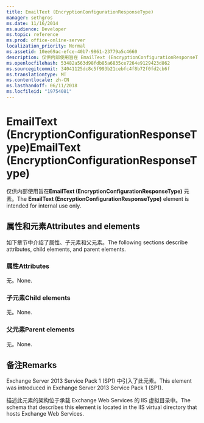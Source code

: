 ```yaml
---
title: EmailText (EncryptionConfigurationResponseType)
manager: sethgros
ms.date: 11/16/2014
ms.audience: Developer
ms.topic: reference
ms.prod: office-online-server
localization_priority: Normal
ms.assetid: 10ee69ac-efce-40b7-9861-23779a5c4660
description: 仅供内部使用旨在 EmailText (EncryptionConfigurationResponseType) 元素。
ms.openlocfilehash: 53482a563d98fdb85a6835ce7264e9129423d862
ms.sourcegitcommit: 34041125dc8c5f993b21cebfc4f8b72f0fd2cb6f
ms.translationtype: MT
ms.contentlocale: zh-CN
ms.lasthandoff: 06/11/2018
ms.locfileid: "19754081"
---
```

# <a name="emailtext-encryptionconfigurationresponsetype"></a><span data-ttu-id="cef2d-103">EmailText (EncryptionConfigurationResponseType)</span><span class="sxs-lookup"><span data-stu-id="cef2d-103">EmailText (EncryptionConfigurationResponseType)</span></span>

<span data-ttu-id="cef2d-104">仅供内部使用旨在**EmailText (EncryptionConfigurationResponseType)** 元素。</span><span class="sxs-lookup"><span data-stu-id="cef2d-104">The **EmailText (EncryptionConfigurationResponseType)** element is intended for internal use only.</span></span> 

## <a name="attributes-and-elements"></a><span data-ttu-id="cef2d-105">属性和元素</span><span class="sxs-lookup"><span data-stu-id="cef2d-105">Attributes and elements</span></span>

<span data-ttu-id="cef2d-106">如下章节中介绍了属性、子元素和父元素。</span><span class="sxs-lookup"><span data-stu-id="cef2d-106">The following sections describe attributes, child elements, and parent elements.</span></span>
  
### <a name="attributes"></a><span data-ttu-id="cef2d-107">属性</span><span class="sxs-lookup"><span data-stu-id="cef2d-107">Attributes</span></span>

<span data-ttu-id="cef2d-108">无。</span><span class="sxs-lookup"><span data-stu-id="cef2d-108">None.</span></span>
  
### <a name="child-elements"></a><span data-ttu-id="cef2d-109">子元素</span><span class="sxs-lookup"><span data-stu-id="cef2d-109">Child elements</span></span>

<span data-ttu-id="cef2d-110">无。</span><span class="sxs-lookup"><span data-stu-id="cef2d-110">None.</span></span>
  
### <a name="parent-elements"></a><span data-ttu-id="cef2d-111">父元素</span><span class="sxs-lookup"><span data-stu-id="cef2d-111">Parent elements</span></span>

<span data-ttu-id="cef2d-112">无。</span><span class="sxs-lookup"><span data-stu-id="cef2d-112">None.</span></span>
  
## <a name="remarks"></a><span data-ttu-id="cef2d-113">备注</span><span class="sxs-lookup"><span data-stu-id="cef2d-113">Remarks</span></span>

<span data-ttu-id="cef2d-114">Exchange Server 2013 Service Pack 1 (SP1) 中引入了此元素。</span><span class="sxs-lookup"><span data-stu-id="cef2d-114">This element was introduced in Exchange Server 2013 Service Pack 1 (SP1).</span></span>
  
<span data-ttu-id="cef2d-115">描述此元素的架构位于承载 Exchange Web Services 的 IIS 虚拟目录中。</span><span class="sxs-lookup"><span data-stu-id="cef2d-115">The schema that describes this element is located in the IIS virtual directory that hosts Exchange Web Services.</span></span>
  

